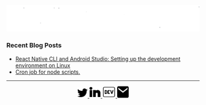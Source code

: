 <p align="center">
  <a href="#">
    <img src="https://raw.githubusercontent.com/Prakhil-tp/Prakhil-tp/eabf12f7a9e644c21a92e3b7f1de46c767c8c084/assets/prakhilAnimated.svg" alt="i'm Prakhil" />
  </a>
</p>

### Recent Blog Posts

- [React Native CLI and Android Studio: Setting up the development environment on Linux](https://dev.to/prakhil_tp/react-native-cli-and-android-studio-setting-up-the-development-environment-on-linux-4jp6) 
- [Cron job for node scripts.](https://dev.to/prakhil_tp/cron-job-for-node-scripts-1fa6) 
&nbsp;

---

<p align="center">
  <a href="https://twitter.com/prakhil_tp">
    <img
      src="https://raw.githubusercontent.com/Prakhil-tp/Prakhil-tp/24c1ea88d4c9ed4cf49ab8d6ca23d4e4d16921cb/assets/twitter.svg"
      alt="twitter" 
      width="27px"
      height="27px"
    />
  </a>

  <a href="https://in.linkedin.com/in/prakhil-tp" font-size="20px">
    <img
      src="https://raw.githubusercontent.com/Prakhil-tp/Prakhil-tp/24c1ea88d4c9ed4cf49ab8d6ca23d4e4d16921cb/assets/linkedin.svg"
      alt="linkedIn"
      width="30px"
      height="30px"
    />

  </a>

  <a href="https://dev.to/prakhil_tp">
    <img
      src="https://raw.githubusercontent.com/Prakhil-tp/Prakhil-tp/24c1ea88d4c9ed4cf49ab8d6ca23d4e4d16921cb/assets/dev.svg"
      alt="dev" 
      width="35px"
      height="30px"
    />
  </a>

  <a href="mailto:prakhil.tp@gmail.com">
    <img
      src="https://raw.githubusercontent.com/Prakhil-tp/Prakhil-tp/24c1ea88d4c9ed4cf49ab8d6ca23d4e4d16921cb/assets/mail.svg"
      alt="mail" 
      width="30px"
      height="30px"
    />
  </a>
</p>

